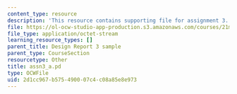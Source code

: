```yaml
---
content_type: resource
description: 'This resource contains supporting file for assignment 3. '
file: https://ol-ocw-studio-app-production.s3.amazonaws.com/courses/21m-380-music-and-technology-algorithmic-and-generative-music-spring-2010/2d1cc967b575490007c4c08a85e8e973_assn3_a.pd
file_type: application/octet-stream
learning_resource_types: []
parent_title: Design Report 3 sample
parent_type: CourseSection
resourcetype: Other
title: assn3_a.pd
type: OCWFile
uid: 2d1cc967-b575-4900-07c4-c08a85e8e973
---
```

